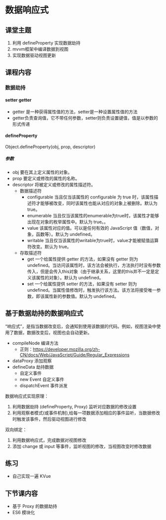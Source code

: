 # 数据响应式

## 课堂主题

1. 利用 defineProperty 实现数据劫持
2. mvvm框架中编译数据到视图
3. 实现数据驱动视图更新

## 课程内容
### 数据劫持
#### setter getter
- getter 是一种获得属性值的方法，setter是一种设置属性值的方法
- getter负责查询值，它不带任何参数，setter则负责设置键值，值是以参数的形式传递

#### defineProperty 
Object.defineProperty(obj, prop, descriptor)

##### 参数
- obj 要在其上定义属性的对象。
- prop 要定义或修改的属性的名称。
- descriptor 将被定义或修改的属性描述符。
    - 数据描述符
      - configurable 当且仅当该属性的 configurable 为 true 时，该属性描述符才能够被改变，同时该属性也能从对应的对象上被删除。默认为 true。
      - enumerable 当且仅当该属性的enumerable为true时，该属性才能够出现在对象的枚举属性中。默认为 true。。
      - value 该属性对应的值。可以是任何有效的 JavaScript 值（数值，对象，函数等）。默认为 undefined。
      - writable 当且仅当该属性的writable为true时，value才能被赋值运算符改变。默认为 true。
    - 存取描述符 
      - get 一个给属性提供 getter 的方法，如果没有 getter 则为 undefined。当访问该属性时，该方法会被执行，方法执行时没有参数传入，但是会传入this对象（由于继承关系，这里的this并不一定是定义该属性的对象）。默认为 undefined。
      - set 一个给属性提供 setter 的方法，如果没有 setter 则为 undefined。当属性值修改时，触发执行该方法。该方法将接受唯一参数，即该属性新的参数值。默认为 undefined。

## 基于数据劫持的数据响应式

“响应式”，是指当数据改变后，会通知到使用该数据的代码。例如，视图渲染中使用了数据，数据改变后，视图也会自动更新。

- compileNode 编译方法
    - 正则：https://developer.mozilla.org/zh-CN/docs/Web/JavaScript/Guide/Regular_Expressions
- dataProxy 添加观察
- defineData 劫持数据
    - 自定义事件
    - new Event 自定义事件
    - dispatchEvent 事件派发

数据响应式实现原理：
  1. 利用数据劫持 (defineProperty, Proxy) 监听对应数据的修改设置
  2. 利用观察者模式(或事件机制),给每一项数据添加相应的事件监听，当数据修改时触发该事件，然后驱动视图进行修改

双向绑定：
 1. 利用数据响应式，完成数据对视图修改
 2. 添加 change 或 input 等事件，监听视图的修改，当视图改变时修改数据

## 练习

- 自己实现一遍 KVue 

## 下节课内容
- 基于 Proxy 的数据劫持
- ES6 模块化


